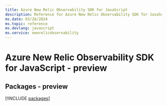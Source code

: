 ```yaml
---
title: Azure New Relic Observability SDK for JavaScript
description: Reference for Azure New Relic Observability SDK for JavaScript
ms.date: 03/28/2024
ms.topic: reference
ms.devlang: javascript
ms.service: newrelicobservability
---
```

# Azure New Relic Observability SDK for JavaScript - preview
## Packages - preview
[!INCLUDE [packages](new-relic-observability-index.md)]